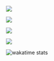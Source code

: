 ![](https://github-readme-stats.vercel.app/api?username=tenzind12&theme=blue-green&hide_border=false&include_all_commits=false&count_private=false)<br/>
<!-- ![](https://github-readme-streak-stats.herokuapp.com/?user=tenzind12&theme=blue-green&hide_border=false)<br/> -->
![](https://github-readme-stats.vercel.app/api/top-langs/?username=tenzind12&theme=blue-green&hide_border=false&include_all_commits=false&count_private=false&layout=compact&hide=html,css,hack)

<img
  src="https://cr-skills-chart-widget.azurewebsites.net/api/api?username=tenzind12&show-other-skills=true"
/>

![](https://quotes-github-readme.vercel.app/api?type=horizontal&theme=radical)

<!-- [![](https://visitcount.itsvg.in/api?id=tenzind12&icon=0&color=3)](https://visitcount.itsvg.in) -->


<img src="https://github-readme-stats.vercel.app/api/wakatime?username=Tenzin&layout=compact&theme=merko" alt="wakatime stats"/>
<!-- replace x.x.x with actual version -->

